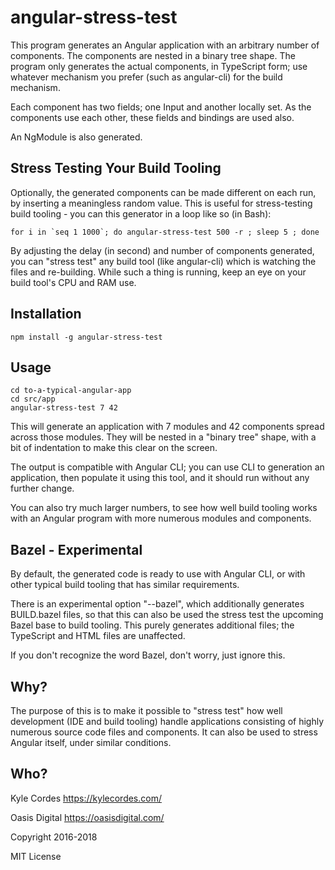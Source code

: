 # angular-stress-test

This program generates an Angular application with an arbitrary number of
components. The components are nested in a binary tree shape. The program only
generates the actual components, in TypeScript form; use whatever mechanism you
prefer (such as angular-cli) for the build mechanism.

Each component has two fields; one Input and another locally set. As the
components use each other, these fields and bindings are used also.

An NgModule is also generated.

## Stress Testing Your Build Tooling

Optionally, the generated components can be made different on each run, by
inserting a meaningless random value. This is useful for stress-testing build
tooling - you can this generator in a loop like so (in Bash):

```
for i in `seq 1 1000`; do angular-stress-test 500 -r ; sleep 5 ; done
```

By adjusting the delay (in second) and number of components generated, you can
"stress test" any build tool (like angular-cli) which is watching the files and
re-building. While such a thing is running, keep an eye on your build tool's
CPU and RAM use.

## Installation

```
npm install -g angular-stress-test
```

## Usage

```
cd to-a-typical-angular-app
cd src/app
angular-stress-test 7 42
```

This will generate an application with 7 modules and 42 components spread
across those modules. They will be nested in a "binary tree" shape, with a bit
of indentation to make this clear on the screen.

The output is compatible with Angular CLI; you can use CLI to
generation an application, then populate it using this tool, and it should run
without any further change.

You can also try much larger numbers, to see how well build tooling works with
an Angular program with more numerous modules and components.

## Bazel - Experimental

By default, the generated code is ready to use with Angular CLI, or with other
typical build tooling that has similar requirements.

There is an experimental option "--bazel", which additionally generates
BUILD.bazel files, so that this can also be used the stress test the upcoming
Bazel base to build tooling. This purely generates additional files; the
TypeScript and HTML files are unaffected.

If you don't recognize the word Bazel, don't worry, just ignore this.

## Why?

The purpose of this is to make it possible to "stress test" how well development
(IDE and build tooling) handle applications consisting of highly numerous source
code files and components. It can also be used to stress Angular itself, under
similar conditions.

## Who?

Kyle Cordes    https://kylecordes.com/

Oasis Digital  https://oasisdigital.com/

Copyright 2016-2018

MIT License
